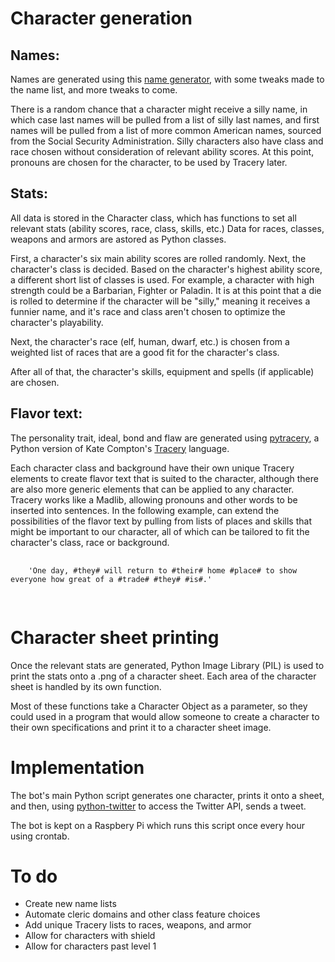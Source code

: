 <h1>Character generation</h1>
<h2>Names:</h2>
<p>Names are generated using this <a href="https://github.com/Kroket93/Fantasy-Name-Generator-python-script-">name generator</a>, with some tweaks made to the name list, and more tweaks to come.
<p>There is a random chance that a character might receive a silly name, in which case last names will be pulled from a list of silly last names, and first names will be pulled from a list of more common American names, sourced from the Social Security Administration. Silly characters also have class and race chosen without consideration of relevant ability scores. At this point, pronouns are chosen for the character, to be used by Tracery later.
<h2>Stats:</h2>
<p>All data is stored in the Character class, which has functions to set all relevant stats (ability scores, race, class, skills, etc.)
Data for races, classes, weapons and armors are astored as Python classes. 
<p>First, a character's six main ability scores are rolled randomly. Next, the character's class is decided. Based on the character's highest ability score, a different short list of classes is used. For example, a character with high strength could be a Barbarian, Fighter or Paladin. It is at this point that a die is rolled to determine if the character will be "silly," meaning it receives a funnier name, and it's race and class aren't chosen to optimize the character's playability. 
 <p>Next, the character's race (elf, human, dwarf, etc.) is chosen from a weighted list of races that are a good fit for the character's class.
 <p>After all of that, the character's skills, equipment and spells (if applicable) are chosen.
<h2>Flavor text:</h2>
<p>The personality trait, ideal, bond and flaw are generated using <a href="https://github.com/aparrish/pytracery">pytracery</a>, a Python version of Kate Compton's <a href="tracery.io">Tracery</a> language.
<p>Each character class and background have their own unique Tracery elements to create flavor text that is suited to the character, although there are also more generic elements that can be applied to any character. Tracery works like a Madlib, allowing pronouns and other words to be inserted into sentences. In the following example, can extend the possibilities of the flavor text by pulling from lists of places and skills that might be important to our character, all of which can be tailored to fit the character's class, race or background.
  <pre>
    <code>
    'One day, #they# will return to #their# home #place# to show everyone how great of a #trade# #they# #is#.'
    </code>
   </pre>
<h1>Character sheet printing</h1>
Once the relevant stats are generated, Python Image Library (PIL) is used to print the stats onto a .png of a character sheet. Each area of the character sheet is handled by its own function.
<p>Most of these functions take a Character Object as a parameter, so they could used in a program that would allow someone to create a character to their own specifications and print it to a character sheet image.
<h1>Implementation</h1>
<p>The bot's main Python script generates one character, prints it onto a sheet, and then, using <a href="https://python-twitter.readthedocs.io/en/latest/">python-twitter</a> to access the Twitter API, sends a tweet.
<p>The bot is kept on a Raspbery Pi which runs this script once every hour using crontab.
<h1>To do</h1>
<ul>
<li>Create new name lists</li>
<li>Automate cleric domains and other class feature choices</li>
<li>Add unique Tracery lists to races, weapons, and armor</li>
<li>Allow for characters with shield</li>
<li>Allow for characters past level 1</li>
</ul>
